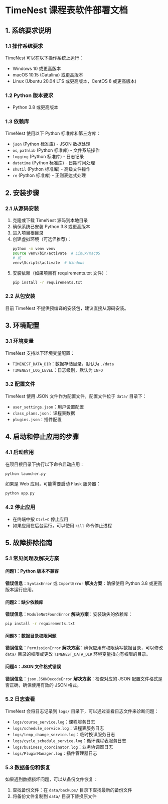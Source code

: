 # TimeNest 课程表软件部署文档

## 1. 系统要求说明

### 1.1 操作系统要求
TimeNest 可以在以下操作系统上运行：
- Windows 10 或更高版本
- macOS 10.15 (Catalina) 或更高版本
- Linux (Ubuntu 20.04 LTS 或更高版本，CentOS 8 或更高版本)

### 1.2 Python 版本要求
- Python 3.8 或更高版本

### 1.3 依赖库
TimeNest 使用以下 Python 标准库和第三方库：
- `json` (Python 标准库) - JSON 数据处理
- `os`, `pathlib` (Python 标准库) - 文件系统操作
- `logging` (Python 标准库) - 日志记录
- `datetime` (Python 标准库) - 日期时间处理
- `shutil` (Python 标准库) - 高级文件操作
- `re` (Python 标准库) - 正则表达式处理

## 2. 安装步骤

### 2.1 从源码安装

1. 克隆或下载 TimeNest 源码到本地目录
2. 确保系统已安装 Python 3.8 或更高版本
3. 进入项目根目录
4. 创建虚拟环境（可选但推荐）：
   ```bash
   python -m venv venv
   source venv/bin/activate  # Linux/macOS
   # 或
   venv\Scripts\activate  # Windows
   ```
5. 安装依赖（如果项目有 requirements.txt 文件）：
   ```bash
   pip install -r requirements.txt
   ```

### 2.2 从包安装

目前 TimeNest 不提供预编译的安装包，建议直接从源码安装。

## 3. 环境配置

### 3.1 环境变量
TimeNest 支持以下环境变量配置：
- `TIMENEST_DATA_DIR`：数据存储目录，默认为 `./data`
- `TIMENEST_LOG_LEVEL`：日志级别，默认为 `INFO`

### 3.2 配置文件
TimeNest 使用 JSON 文件作为配置文件，配置文件位于 `data/` 目录下：
- `user_settings.json`：用户设置配置
- `class_plans.json`：课程表数据
- `plugins.json`：插件配置

## 4. 启动和停止应用的步骤

### 4.1 启动应用
在项目根目录下执行以下命令启动应用：
```bash
python launcher.py
```

如果是 Web 应用，可能需要启动 Flask 服务器：
```bash
python app.py
```

### 4.2 停止应用
- 在终端中按 `Ctrl+C` 停止应用
- 如果应用在后台运行，可以使用 `kill` 命令停止进程

## 5. 故障排除指南

### 5.1 常见问题及解决方案

#### 问题1：Python 版本不兼容
**错误信息**：`SyntaxError` 或 `ImportError`
**解决方案**：确保使用 Python 3.8 或更高版本运行应用。

#### 问题2：缺少依赖库
**错误信息**：`ModuleNotFoundError`
**解决方案**：安装缺失的依赖库：
```bash
pip install -r requirements.txt
```

#### 问题3：数据目录权限问题
**错误信息**：`PermissionError`
**解决方案**：确保应用有权限读写数据目录，可以修改 `data/` 目录的权限或更改 `TIMENEST_DATA_DIR` 环境变量指向有权限的目录。

#### 问题4：JSON 文件格式错误
**错误信息**：`json.JSONDecodeError`
**解决方案**：检查对应的 JSON 配置文件格式是否正确，确保使用有效的 JSON 格式。

### 5.2 日志查看
TimeNest 会将日志记录到 `logs/` 目录下，可以通过查看日志文件来诊断问题：
- `logs/course_service.log`：课程服务日志
- `logs/schedule_service.log`：课程表服务日志
- `logs/temp_change_service.log`：临时换课服务日志
- `logs/cycle_schedule_service.log`：循环课程表服务日志
- `logs/business_coordinator.log`：业务协调器日志
- `logs/PluginManager.log`：插件管理器日志

### 5.3 数据备份和恢复
如果遇到数据损坏问题，可以从备份文件恢复：
1. 查找备份文件：在 `data/backups/` 目录下查找最新的备份文件
2. 将备份文件复制到 `data/` 目录下替换原文件